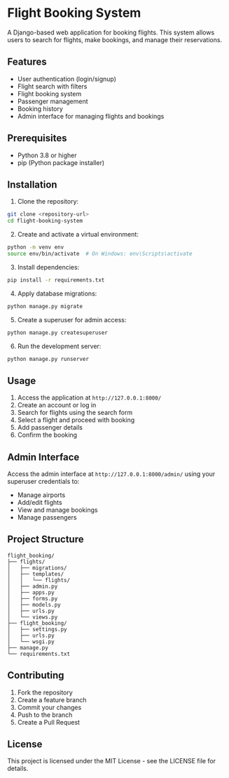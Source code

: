 # Flight Booking System

A Django-based web application for booking flights. This system allows users to search for flights, make bookings, and manage their reservations.

## Features

- User authentication (login/signup)
- Flight search with filters
- Flight booking system
- Passenger management
- Booking history
- Admin interface for managing flights and bookings

## Prerequisites

- Python 3.8 or higher
- pip (Python package installer)

## Installation

1. Clone the repository:
```bash
git clone <repository-url>
cd flight-booking-system
```

2. Create and activate a virtual environment:
```bash
python -m venv env
source env/bin/activate  # On Windows: env\Scripts\activate
```

3. Install dependencies:
```bash
pip install -r requirements.txt
```

4. Apply database migrations:
```bash
python manage.py migrate
```

5. Create a superuser for admin access:
```bash
python manage.py createsuperuser
```

6. Run the development server:
```bash
python manage.py runserver
```

## Usage

1. Access the application at `http://127.0.0.1:8000/`
2. Create an account or log in
3. Search for flights using the search form
4. Select a flight and proceed with booking
5. Add passenger details
6. Confirm the booking

## Admin Interface

Access the admin interface at `http://127.0.0.1:8000/admin/` using your superuser credentials to:
- Manage airports
- Add/edit flights
- View and manage bookings
- Manage passengers

## Project Structure

```
flight_booking/
├── flights/
│   ├── migrations/
│   ├── templates/
│   │   └── flights/
│   ├── admin.py
│   ├── apps.py
│   ├── forms.py
│   ├── models.py
│   ├── urls.py
│   └── views.py
├── flight_booking/
│   ├── settings.py
│   ├── urls.py
│   └── wsgi.py
├── manage.py
└── requirements.txt
```

## Contributing

1. Fork the repository
2. Create a feature branch
3. Commit your changes
4. Push to the branch
5. Create a Pull Request

## License

This project is licensed under the MIT License - see the LICENSE file for details. 